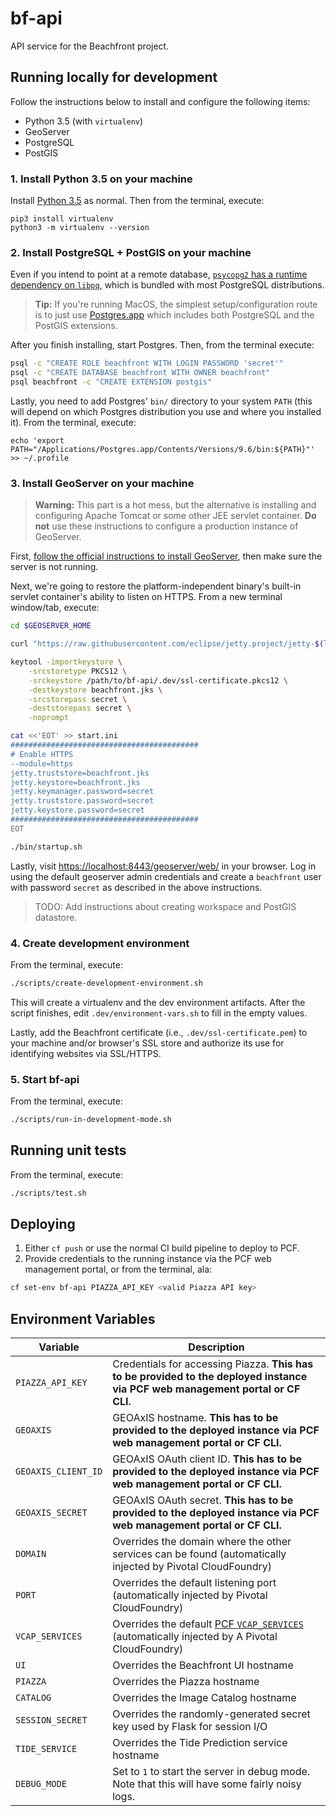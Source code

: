 # bf-api

API service for the Beachfront project.


## Running locally for development

Follow the instructions below to install and configure the following items:

- Python 3.5 (with `virtualenv`)
- GeoServer
- PostgreSQL
- PostGIS


### 1. Install Python 3.5 on your machine

Install [Python 3.5](https://www.python.org/downloads/) as normal.  Then from
the terminal, execute:

```
pip3 install virtualenv
python3 -m virtualenv --version
```


### 2. Install PostgreSQL + PostGIS on your machine

Even if you intend to point at a remote database, [`psycopg2` has a runtime
dependency on `libpq`](http://initd.org/psycopg/docs/install.html), which is
bundled with most PostgreSQL distributions.

> **Tip:** If you're running MacOS, the simplest setup/configuration route is to
>          just use [Postgres.app](http://postgresql.org/download/macosx/) which
>          includes both PostgreSQL and the PostGIS extensions.

After you finish installing, start Postgres.  Then, from the terminal execute:

```bash
psql -c "CREATE ROLE beachfront WITH LOGIN PASSWORD 'secret'"
psql -c "CREATE DATABASE beachfront WITH OWNER beachfront"
psql beachfront -c "CREATE EXTENSION postgis"
```

Lastly, you need to add Postgres' `bin/` directory to your system `PATH` (this
will depend on which Postgres distribution you use and where you installed it).
From the terminal, execute:

```
echo 'export PATH="/Applications/Postgres.app/Contents/Versions/9.6/bin:${PATH}"' >> ~/.profile
```


### 3. Install GeoServer on your machine

> **Warning:** This part is a hot mess, but the alternative is installing and
>              configuring Apache Tomcat or some other JEE servlet container.
>              **Do not** use these instructions to configure a production
>              instance of GeoServer.

First, [follow the official instructions to install
GeoServer](http://docs.geoserver.org/latest/en/user/installation/osx_binary.html),
then make sure the server is not running.

Next, we're going to restore the platform-independent binary's built-in servlet
container's ability to listen on HTTPS.  From a new terminal window/tab, execute:

```bash
cd $GEOSERVER_HOME

curl "https://raw.githubusercontent.com/eclipse/jetty.project/jetty-$(ls lib/jetty-server-*.jar | sed -E 's_^lib/jetty-server-(.*)\.jar$_\1_')/jetty-server/src/main/config/modules/ssl.mod" -o modules/ssl.mod

keytool -importkeystore \
    -srcstoretype PKCS12 \
    -srckeystore /path/to/bf-api/.dev/ssl-certificate.pkcs12 \
    -destkeystore beachfront.jks \
    -srcstorepass secret \
    -deststorepass secret \
    -noprompt

cat <<'EOT' >> start.ini
##########################################
# Enable HTTPS
--module=https
jetty.truststore=beachfront.jks
jetty.keystore=beachfront.jks
jetty.keymanager.password=secret
jetty.truststore.password=secret
jetty.keystore.password=secret
##########################################
EOT

./bin/startup.sh
```

Lastly, visit [https://localhost:8443/geoserver/web/](https://localhost:8443/geoserver/web/)
in your browser.  Log in using the default geoserver admin credentials and
create a `beachfront` user with password `secret` as described in the above
instructions.

> TODO: Add instructions about creating workspace and PostGIS datastore.


### 4. Create development environment

From the terminal, execute:

```bash
./scripts/create-development-environment.sh
```

This will create a virtualenv and the dev environment artifacts.  After the
script finishes, edit `.dev/environment-vars.sh` to fill in the empty values.

Lastly, add the Beachfront certificate (i.e., `.dev/ssl-certificate.pem`) to
your machine and/or browser's SSL store and authorize its use for identifying
websites via SSL/HTTPS.


### 5. Start bf-api

From the terminal, execute:

```bash
./scripts/run-in-development-mode.sh
```


## Running unit tests

From the terminal, execute:

```bash
./scripts/test.sh
```


## Deploying

1. Either `cf push` or use the normal CI build pipeline to deploy to PCF.
2. Provide credentials to the running instance via the PCF web management
portal, or from the terminal, ala:

```bash
cf set-env bf-api PIAZZA_API_KEY <valid Piazza API key>
```


## Environment Variables

| Variable            | Description |
|---------------------|-------------|
| `PIAZZA_API_KEY`    | Credentials for accessing Piazza.  **This has to be provided to the deployed instance via PCF web management portal or CF CLI.** |
| `GEOAXIS`           | GEOAxIS hostname.  **This has to be provided to the deployed instance via PCF web management portal or CF CLI.** |
| `GEOAXIS_CLIENT_ID` | GEOAxIS OAuth client ID.  **This has to be provided to the deployed instance via PCF web management portal or CF CLI.** |
| `GEOAXIS_SECRET`    | GEOAxIS OAuth secret.  **This has to be provided to the deployed instance via PCF web management portal or CF CLI.** |
| `DOMAIN`            | Overrides the domain where the other services can be found (automatically injected by Pivotal CloudFoundry) |
| `PORT`              | Overrides the default listening port (automatically injected by Pivotal CloudFoundry) |
| `VCAP_SERVICES`     | Overrides the default [PCF `VCAP_SERVICES`](https://docs.run.pivotal.io/devguide/deploy-apps/environment-variable.html#VCAP-SERVICES) (automatically injected by A Pivotal CloudFoundry) |
| `UI`                | Overrides the Beachfront UI hostname |
| `PIAZZA`            | Overrides the Piazza hostname |
| `CATALOG`           | Overrides the Image Catalog hostname |
| `SESSION_SECRET`    | Overrides the randomly-generated secret key used by Flask for session I/O |
| `TIDE_SERVICE`      | Overrides the Tide Prediction service hostname |
| `DEBUG_MODE`        | Set to `1` to start the server in debug mode.  Note that this will have some fairly noisy logs. |
